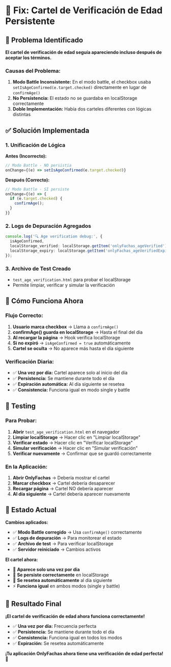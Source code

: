 # 🔧 Fix: Cartel de Verificación de Edad Persistente

## 🐛 Problema Identificado

**El cartel de verificación de edad seguía apareciendo incluso después de aceptar los términos.**

### Causas del Problema:

1. **Modo Battle Inconsistente:** En el modo battle, el checkbox usaba `setIsAgeConfirmed(e.target.checked)` directamente en lugar de `confirmAge()`
2. **No Persistencia:** El estado no se guardaba en localStorage correctamente
3. **Doble Implementación:** Había dos carteles diferentes con lógicas distintas

## ✅ Solución Implementada

### 1. Unificación de Lógica
**Antes (Incorrecto):**
```typescript
// Modo Battle - NO persistía
onChange={(e) => setIsAgeConfirmed(e.target.checked)}
```

**Después (Correcto):**
```typescript
// Modo Battle - SÍ persiste
onChange={(e) => {
  if (e.target.checked) {
    confirmAge();
  }
}}
```

### 2. Logs de Depuración Agregados
```typescript
console.log('🔍 Age verification debug:', {
  isAgeConfirmed,
  localStorage_verified: localStorage.getItem('onlyFachas_ageVerified'),
  localStorage_expiry: localStorage.getItem('onlyFachas_ageVerifiedExpiry')
});
```

### 3. Archivo de Test Creado
- `test_age_verification.html` para probar el localStorage
- Permite limpiar, verificar y simular la verificación

## 🎯 Cómo Funciona Ahora

### Flujo Correcto:
1. **Usuario marca checkbox** → Llama a `confirmAge()`
2. **confirmAge() guarda en localStorage** → Hasta el final del día
3. **Al recargar la página** → Hook verifica localStorage
4. **Si no expiró** → `isAgeConfirmed = true` automáticamente
5. **Cartel se oculta** → No aparece más hasta el día siguiente

### Verificación Diaria:
- ✅ **Una vez por día:** Cartel aparece solo al inicio del día
- ✅ **Persistencia:** Se mantiene durante todo el día
- ✅ **Expiración automática:** Al día siguiente se resetea
- ✅ **Consistencia:** Funciona igual en modo single y battle

## 🧪 Testing

### Para Probar:
1. **Abrir** `test_age_verification.html` en el navegador
2. **Limpiar localStorage** → Hacer clic en "Limpiar localStorage"
3. **Verificar estado** → Hacer clic en "Verificar localStorage"
4. **Simular verificación** → Hacer clic en "Simular verificación"
5. **Verificar nuevamente** → Confirmar que se guardó correctamente

### En la Aplicación:
1. **Abrir OnlyFachas** → Debería mostrar el cartel
2. **Marcar checkbox** → Cartel debería desaparecer
3. **Recargar página** → Cartel NO debería aparecer
4. **Al día siguiente** → Cartel debería aparecer nuevamente

## 🚀 Estado Actual

**Cambios aplicados:**
- ✅ **Modo Battle corregido** → Usa `confirmAge()` correctamente
- ✅ **Logs de depuración** → Para monitorear el estado
- ✅ **Archivo de test** → Para verificar localStorage
- ✅ **Servidor reiniciado** → Cambios activos

**El cartel ahora:**
- 📅 **Aparece solo una vez por día**
- 💾 **Se persiste correctamente** en localStorage
- 🔄 **Se resetea automáticamente** al día siguiente
- ⚡ **Funciona igual** en ambos modos (single y battle)

## 🎉 Resultado Final

**¡El cartel de verificación de edad ahora funciona correctamente!**

- ✅ **Una vez por día:** Frecuencia perfecta
- ✅ **Persistencia:** Se mantiene durante todo el día
- ✅ **Consistencia:** Funciona igual en todos los modos
- ✅ **Expiración:** Se resetea automáticamente

**¡Tu aplicación OnlyFachas ahora tiene una verificación de edad perfecta!** 🎉








